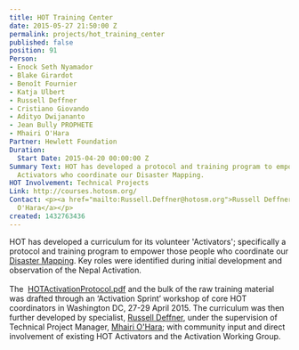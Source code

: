 ```yaml
---
title: HOT Training Center
date: 2015-05-27 21:50:00 Z
permalink: projects/hot_training_center
published: false
position: 91
Person:
- Enock Seth Nyamador
- Blake Girardot
- Benoît Fournier
- Katja Ulbert
- Russell Deffner
- Cristiano Giovando
- Adityo Dwijananto
- Jean Bully PROPHETE
- Mhairi O'Hara
Partner: Hewlett Foundation
Duration:
  Start Date: 2015-04-20 00:00:00 Z
Summary Text: HOT has developed a protocol and training program to empower those volunteer
  Activators who coordinate our Disaster Mapping.
HOT Involvement: Technical Projects
Link: http://courses.hotosm.org/
Contact: <p><a href="mailto:Russell.Deffner@hotosm.org">Russell Deffner</a><a href="http://hotosm.org/users/mhairi_ohara"><br>Mhairi
  O'Hara</a></p>
created: 1432763436
---
```


<p><span class="autogrow-textarea">HOT has developed a curriculum for its volunteer 'Activators'; specifically a protocol and training program to empower those people who coordinate our <a href="http://hotosm.org/projects/disaster-mapping">Disaster Mapping</a>. Key roles were identified during initial development and observation of the Nepal Activation. <br><br>The <span class="file"><img class="file-icon" title="application/pdf" src="/modules/file/icons/application-pdf.png" alt=""> <a href="/sites/default/files/HOTActivationProtocol_0.pdf">HOTActivationProtocol.pdf</a></span> and the bulk of the raw training material was drafted through an ‘Activation Sprint’ workshop of core HOT coordinators in Washington DC, 27-29 April 2015. The curriculum was then further developed by specialist, <a href="http://hotosm.org/users/russell_deffner">Russell Deffner</a>, under the supervision of Technical Project Manager, <a href="http://hotosm.org/users/mhairi_ohara">Mhairi O'Hara</a>; with community input and direct involvement of existing HOT Activators and the Activation Working Group.<br></span></p>
